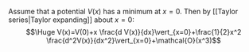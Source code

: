 
Assume that a potential $V(x)$ has a minimum at $x=0$. Then by [[Taylor series|Taylor expanding]] about $x=0$:$$\Huge V(x)=V(0)+x \frac{d V(x)}{dx}\vert_{x=0}+\frac{1}{2}x^2 \frac{d^2V(x)}{dx^2}\vert_{x=0}+\mathcal{O}(x^3)$$